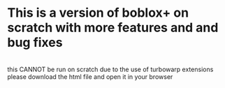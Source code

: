 <h1>This is a version of boblox+ on scratch with more features and and bug fixes</h1>
<br>
this CANNOT be run on scratch due to the use of turbowarp extensions please download the html file and open it in your browser
